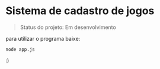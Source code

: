 <h1>Sistema de cadastro de jogos</h1>

>Status do projeto: Em desenvolvimento

para utilizar o programa baixe:

```
node app.js
```

:)
